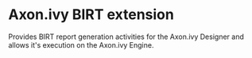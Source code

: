 # Axon.ivy BIRT extension
Provides BIRT report generation activities for the Axon.ivy Designer and allows it's execution on the Axon.ivy Engine.
